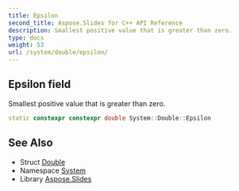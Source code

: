 ```yaml
---
title: Epsilon
second_title: Aspose.Slides for C++ API Reference
description: Smallest positive value that is greater than zero.
type: docs
weight: 53
url: /system/double/epsilon/
---
```

## Epsilon field


Smallest positive value that is greater than zero.

```cpp
static constexpr constexpr double System::Double::Epsilon
```

## See Also

* Struct [Double](../)
* Namespace [System](../../)
* Library [Aspose.Slides](../../../)